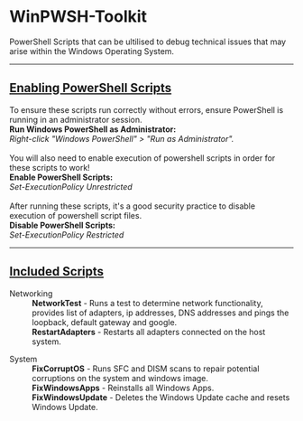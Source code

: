 # WinPWSH-Toolkit
PowerShell Scripts that can be ultilised to debug technical issues that may arise within the Windows Operating System.
<br>

----------------------------------------------------------------------------------------------------------------------
<h2><ins>Enabling PowerShell Scripts</ins></h2>
To ensure these scripts run correctly without errors, ensure PowerShell is running in an administrator session.
<br><b>Run Windows PowerShell as Administrator:</b>
<br><i>Right-click "Windows PowerShell" > "Run as Administrator".</i>
<br>
<br>
You will also need to enable execution of powershell scripts in order for these scripts to work!
<br>
<b>Enable PowerShell Scripts:</b>
<br><i>Set-ExecutionPolicy Unrestricted</i>
<br>
<br>
After running these scripts, it's a good security practice to disable execution of powershell script files.
<br>
<b>Disable PowerShell Scripts:</b>
<br><i>Set-ExecutionPolicy Restricted</i>
<br>

----------------------------------------------------------------------------------------------------------------------
<h2><ins>Included Scripts</ins></h2>
<dl>
  <dt>Networking</dt>
  <dd><b>NetworkTest</b> - Runs a test to determine network functionality, provides list of adapters, ip addresses, DNS addresses and pings the loopback, default gateway and google.</dd>
  <dd><b>RestartAdapters</b> - Restarts all adapters connected on the host system. </dd>
</dl>
<dl>
  <dt>System</dt>
  <dd><b>FixCorruptOS</b> - Runs SFC and DISM scans to repair potential corruptions on the system and windows image.</dd>
  <dd><b>FixWindowsApps</b> - Reinstalls all Windows Apps.</dd>
  <dd><b>FixWindowsUpdate</b> - Deletes the Windows Update cache and resets Windows Update.</dd>
</dl>
